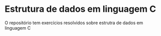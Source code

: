 # Estrutura de dados em linguagem C
O repositório tem exercícios resolvidos sobre estrutra de dados em linguagem C
